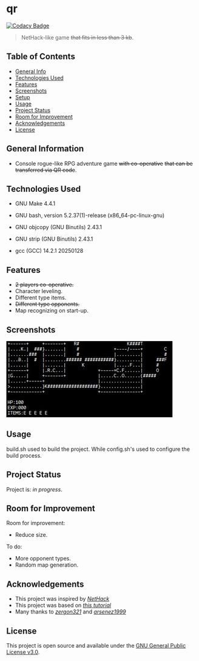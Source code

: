 # qr

[![Codacy Badge](https://app.codacy.com/project/badge/Grade/05dac30587aa4b8695e4dfef8493b8cb)](https://app.codacy.com/gh/lurkydismal/qr/dashboard?utm_source=gh&utm_medium=referral&utm_content=&utm_campaign=Badge_grade)

> NetHack-like game ~~that fits in less than 3 kb~~.

## Table of Contents

* [General Info](#general-information)
* [Technologies Used](#technologies-used)
* [Features](#features)
* [Screenshots](#screenshots)
* [Setup](#setup)
* [Usage](#usage)
* [Project Status](#project-status)
* [Room for Improvement](#room-for-improvement)
* [Acknowledgements](#acknowledgements)
* [License](#license)

## General Information

* Console rogue-like RPG adventure game ~~with co-operative~~ ~~that can be transferred via QR code~~.

## Technologies Used

<!--
Copyright (C) 1988-2023 Free Software Foundation, Inc.
License GPLv3+: GNU GPL version 3 or later <https://gnu.org/licenses/gpl.html>
This is free software: you are free to change and redistribute it.
There is NO WARRANTY, to the extent permitted by law.
-->
* GNU Make 4.4.1
<!--
Copyright (C) 2022 Free Software Foundation, Inc.
License GPLv3+: GNU GPL version 3 or later <http://gnu.org/licenses/gpl.html>

This is free software; you are free to change and redistribute it.
There is NO WARRANTY, to the extent permitted by law.
-->
* GNU bash, version 5.2.37(1)-release (x86\_64-pc-linux-gnu)
<!--
Copyright (C) 2024 Free Software Foundation, Inc.
This program is free software; you may redistribute it under the terms of
the GNU General Public License version 3 or (at your option) any later version.
This program has absolutely no warranty.
-->
* GNU objcopy (GNU Binutils) 2.43.1
<!--
Copyright (C) 2024 Free Software Foundation, Inc.
This program is free software; you may redistribute it under the terms of
the GNU General Public License version 3 or (at your option) any later version.
This program has absolutely no warranty.
-->
* GNU strip (GNU Binutils) 2.43.1
<!--
Copyright (C) 2024 Free Software Foundation, Inc.
This is free software; see the source for copying conditions.  There is NO
warranty; not even for MERCHANTABILITY or FITNESS FOR A PARTICULAR PURPOSE.
-->
* gcc (GCC) 14.2.1 20250128

## Features

* ~~2 players co-operative.~~
* Character leveling.
* Different type items.
* ~~Different type opponents.~~
* Map recognizing on start-up.

## Screenshots

![Gameplay screenshot](./screenshots/1.jpg)

## Usage

build.sh used to build the project. While config.sh's used to configure the build process.

## Project Status

Project is: _in progress_.

## Room for Improvement

Room for improvement:

* Reduce size.

To do:

* More opponent types.
* Random map generation.

## Acknowledgements

* This project was inspired by [_NetHack_](https://github.com/NetHack/NetHack)
* This project was based on [_this tutorial_](https://www.youtube.com/watch?v=DfA2BKPOhCA)
* Many thanks to [_zergon321_](https://github.com/zergon321) and [_arsenez1999_](https://github.com/arsenez2006)

## License

This project is open source and available under the [GNU General Public License v3.0](https://github.com/lurkydismal/qr/blob/main/LICENSE).
